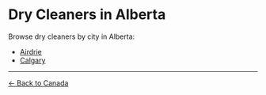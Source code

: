# Dry Cleaners in Alberta

Browse dry cleaners by city in Alberta:

- [Airdrie](./airdrie.md)
- [Calgary](./calgary.md)

---

[← Back to Canada](../README.md)

